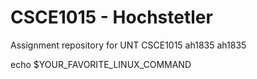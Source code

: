 # CSCE1015 - Hochstetler
Assignment repository for UNT CSCE1015
ah1835
ah1835

echo
$YOUR_FAVORITE_LINUX_COMMAND
